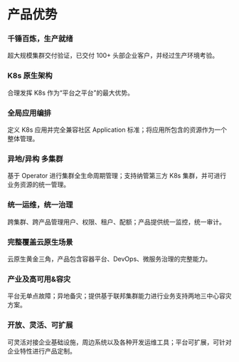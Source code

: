 # 产品优势



### 千锤百炼，生产就绪

超大规模集群交付验证，已交付 100+ 头部企业客户，并经过生产环境考验。

### K8s 原生架构
合理发挥 K8s 作为“平台之平台”的最大优势。

### 全局应用编排
定义 K8s 应用并完全兼容社区 Application 标准；将应用所包含的资源作为一个整体管理。

### 异地/异构 多集群
基于 Operator 进行集群全生命周期管理；支持纳管第三方 K8s 集群，并可进行业务资源的统一管理。

### 统一运维，统一治理
跨集群、跨产品管理用户、权限、租户、配额；产品提供统一监控，统一审计。

### 完整覆盖云原生场景
云原生黄金三角，产品包含容器平台、DevOps、微服务治理的完整能力。

### 产业及高可用&容灾
平台无单点故障；异地备灾；提供基于联邦集群能力进行业务支持两地三中心容灾方案。

### 开放、灵活、可扩展
可灵活对接企业基础设施，周边系统以及各种开发运维工具；平台可扩展，可针对企业特性进行产品定制。




